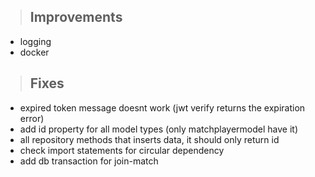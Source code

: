 > ## Improvements

- logging
- docker


> ## Fixes

- expired token message doesnt work (jwt verify returns the expiration error)
- add id property for all model types (only matchplayermodel have it)
- all repository methods that inserts data, it should only return id
- check import statements for circular dependency
- add db transaction for join-match